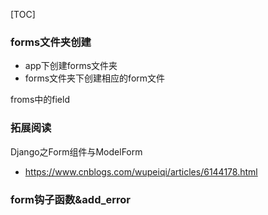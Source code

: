 [TOC]

### forms文件夹创建

- app下创建forms文件夹
- forms文件夹下创建相应的form文件

froms中的field

### 拓展阅读

Django之Form组件与ModelForm

- https://www.cnblogs.com/wupeiqi/articles/6144178.html

### form钩子函数&add_error

